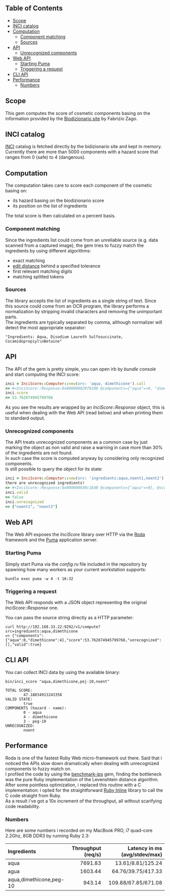## Table of Contents

* [Scope](#scope)
* [INCI catalog](#inci-catalog)
* [Computation](#computation)
  * [Component matching](#component-matching)
  * [Sources](#sources)
* [API](#api)
  * [Unrecognized components](#unrecognized-components)
* [Web API](#web-api)
  * [Starting Puma](#starting-puma)
  * [Triggering a request](#triggering-a-request)
* [CLI API](#cli-api)
* [Performance](#performance)
  * [Numbers](#numbers)

## Scope
This gem computes the score of cosmetic components basing on the information provided by the [Biodizionario site](http://www.biodizionario.it/) by Fabrizio Zago.

## INCI catalog
[INCI](https://en.wikipedia.org/wiki/International_Nomenclature_of_Cosmetic_Ingredients) catalog is fetched directly by the bidizionario site and kept in memory.  
Currently there are more than 5000 components with a hazard score that ranges from 0 (safe) to 4 (dangerous).

## Computation
The computation takes care to score each component of the cosmetic basing on:
* its hazard basing on the biodizionario score
* its position on the list of ingredients

The total score is then calculated on a percent basis.

### Component matching
Since the ingredients list could come from an unreliable source (e.g. data scanned from a captured image), the gem tries to fuzzy match the ingredients by using different algorithms:
* exact matching
* [edit distance](https://en.wikipedia.org/wiki/Levenshtein_distance) behind a specified tolerance
* first relevant matching digits 
* matching splitted tokens

### Sources
The library accepts the list of ingredients as a single string of text. Since this source could come from an OCR program, the library performs a normalization by stripping invalid characters and removing the unimportant parts.  
The ingredients are typically separated by comma, although normalizer will detect the most appropriate separator:

```
"Ingredients: Aqua, Disodium Laureth Sulfosuccinate, Cocamidopropiyl\nBetaine"
```

## API
The API of the gem is pretty simple, you can open irb by *bundle console* and start computing the INCI score:

```ruby
inci = InciScore::Computer::new(src: 'aqua, dimethicone').call
=> #<InciScore::Response:0x000000029f8100 @components={"aqua"=>0, "dimethicone"=>4}, @score=53.762874945799766, @unrecognized=[], @valid=true>
inci.score
=> 53.762874945799766
```

As you see the results are wrapped by an *InciScore::Response* object, this is useful when dealing with the Web API (read below) and when printing them to standard output.

### Unrecognized components
The API treats unrecognized components as a common case by just marking the object as non valid and raise a warning in case more than 30% of the ingredients are not found.  
In such case the score is computed anyway by considering only recognized components.  
Is still possible to query the object for its state:

```ruby
inci = InciScore::Computer::new(src: 'ingredients:aqua,noent1,noent2').call
there are unrecognized ingredients!
=> #<InciScore::Response:0x000000030c16d0 @components={"aqua"=>0}, @score=100.0, @unrecognized=["noent1", "noent2"], @valid=false>
inci.valid
=> false
inci.unrecognized
=> ["noent1", "noent2"]
```

## Web API
The Web API exposes the *InciScore* library over HTTP via the [Roda](http://roda.jeremyevans.net/) framework and the [Puma](http://puma.io/) application server.

### Starting Puma
Simply start Puma via the *config.ru* file included in the repository by spawning how many workers as your current workstation supports:
```
bundle exec puma -w 4 -t 16:32
```

### Triggering a request
The Web API responds with a JSON object representing the original *InciScore::Response* one.  

You can pass the source string directly as a HTTP parameter:

```
curl http://192.168.33.22:9292/v1/compute?src=ingredients:aqua,dimethicone
=> {"components":{"aqua":0,"dimethicone":4},"score":53.762874945799766,"unrecognized":[],"valid":true}
```

## CLI API
You can collect INCI data by using the available binary:

```
bin/inci_score "aqua,dimethicone,pej-10,noent"

TOTAL SCORE:
        47.18034913243358
VALID STATE:
        true
COMPONENTS (hazard - name): 
        0 - aqua
        4 - dimethicone
        3 - peg-10
UNRECOGNIZED:
        noent
```

## Performance
Roda is one of the fastest Ruby Web micro-framework out there. Said that i noticed the APIs slow down dramatically when dealing with unrecognized components to fuzzy match on.  
I profiled the code by using the [benchmark-ips](https://github.com/evanphx/benchmark-ips) gem, finding the bottleneck was the pure Ruby implementation of the Levenshtein distance algorithm.  
After some pointless optimization, i replaced this routine with a C implementation: i opted for the straightforward [Ruby Inline](https://github.com/seattlerb/rubyinline) library to call the C code straight from Ruby.  
As a result i've got a 10x increment of the throughput, all without scarifying code readability.

### Numbers
Here are some numbers i recorded on my MacBook PRO, i7 quad-core 2.2Ghz, 8GB DDR3 by running Ruby 2.3:

| Ingredients              | Throughput (req/s) | Latency in ms (avg/stdev/max) |
| :----------------------- | -----------------: | ----------------------------: |
| aqua                     |           7691.83  |           13.61/8.81/125.24  |
| agua                     |           1603.44  |           64.76/39.75/417.33  |
| aqua,dimethicone,peg-10  |            943.14  |          109.88/67.85/671.08  |
